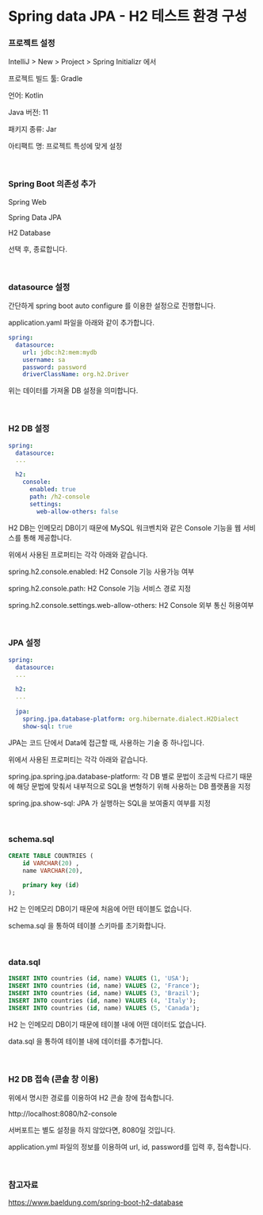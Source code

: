 # Spring data JPA - H2 테스트 환경 구성

### 프로젝트 설정

IntelliJ > New > Project > Spring Initializr 에서

프로젝트 빌드 툴: Gradle

언어: Kotlin

Java 버전: 11

패키지 종류: Jar

아티팩트 명: 프로젝트 특성에 맞게 설정

<br>

### Spring Boot 의존성 추가

Spring Web

Spring Data JPA

H2 Database

선택 후, 종료합니다.

<br>

### datasource 설정

간단하게 spring boot auto configure 를 이용한 설정으로 진행합니다.

application.yaml 파일을 아래와 같이 추가합니다.

```yaml
spring:
  datasource:
    url: jdbc:h2:mem:mydb
    username: sa
    password: password
    driverClassName: org.h2.Driver
```

위는 데이터를 가져올 DB 설정을 의미합니다.

<br>

### H2 DB 설정

```yaml
spring:
  datasource:
  ...

  h2:
    console:
      enabled: true
      path: /h2-console
      settings:
        web-allow-others: false
```

H2 DB는 인메모리 DB이기 때문에 MySQL 워크벤치와 같은 Console 기능을 웹 서비스를 통해 제공합니다.

위에서 사용된 프로퍼티는 각각 아래와 같습니다.

spring.h2.console.enabled: H2 Console 기능 사용가능 여부

spring.h2.console.path: H2 Console 기능 서비스 경로 지정

spring.h2.console.settings.web-allow-others: H2 Console 외부 통신 허용여부

<br>

### JPA 설정

```yaml
spring:
  datasource:
  ...
  
  h2:
  ...
  
  jpa:
    spring.jpa.database-platform: org.hibernate.dialect.H2Dialect
    show-sql: true
```

JPA는 코드 단에서 Data에 접근할 때, 사용하는 기술 중 하나입니다.

위에서 사용된 프로퍼티는 각각 아래와 같습니다.

spring.jpa.spring.jpa.database-platform: 각 DB 별로 문법이 조금씩 다르기 때문에 해당 문법에 맞춰서 내부적으로 SQL을 변형하기 위해 사용하는 DB 플랫폼을 지정

spring.jpa.show-sql: JPA 가 실행하는 SQL을 보여줄지 여부를 지정

<br>

### schema.sql

```sql
CREATE TABLE COUNTRIES (
	id VARCHAR(20) ,
	name VARCHAR(20),
	
	primary key (id)
);

```

H2 는 인메모리 DB이기 때문에 처음에 어떤 테이블도 없습니다.

schema.sql 을 통하여 테이블 스키마를 초기화합니다.

<br>

### data.sql

```sql
INSERT INTO countries (id, name) VALUES (1, 'USA');
INSERT INTO countries (id, name) VALUES (2, 'France');
INSERT INTO countries (id, name) VALUES (3, 'Brazil');
INSERT INTO countries (id, name) VALUES (4, 'Italy');
INSERT INTO countries (id, name) VALUES (5, 'Canada');
```

H2 는 인메모리 DB이기 때문에 테이블 내에 어떤 데이터도 없습니다.

data.sql 을 통하여 테이블 내에 데이터를 추가합니다.

<br>

### H2 DB 접속 (콘솔 창 이용)

위에서 명시한 경로를 이용하여 H2 콘솔 창에 접속합니다.

http://localhost:8080/h2-console

서버포트는 별도 설정을 하지 않았다면, 8080일 것입니다.

application.yml 파일의 정보를 이용하여 url, id, password를 입력 후, 접속합니다.

<br>

### 참고자료

https://www.baeldung.com/spring-boot-h2-database